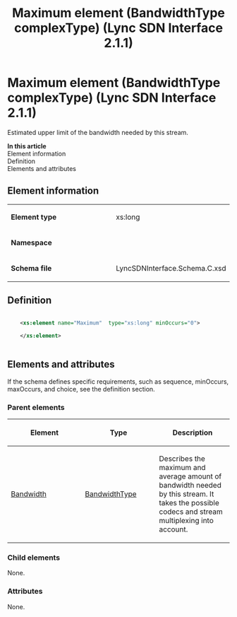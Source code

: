 ﻿---
title: Maximum element (BandwidthType complexType) (Lync SDN Interface 2.1.1)
TOCTitle: Maximum element
ms:assetid: f89eb71c-d132-65a4-fa74-2e14e6fd4b1b
ms:mtpsurl: https://msdn.microsoft.com/en-us/library/Dn912754(v=office.15)
ms:contentKeyID: 64126924
ms.date: 02/16/2015
mtps_version: v=office.15
dev_langs:
- xml
---

# Maximum element (BandwidthType complexType) (Lync SDN Interface 2.1.1)

Estimated upper limit of the bandwidth needed by this stream.


**In this article**  
Element information  
Definition  
Elements and attributes  

## Element information

<table>
<colgroup>
<col style="width: 50%" />
<col style="width: 50%" />
</colgroup>
<tbody>
<tr class="odd">
<td><p><strong>Element type</strong></p></td>
<td><p>xs:long</p></td>
</tr>
<tr class="even">
<td><p><strong>Namespace</strong></p></td>
<td><p></p></td>
</tr>
<tr class="odd">
<td><p><strong>Schema file</strong></p></td>
<td><p>LyncSDNInterface.Schema.C.xsd</p></td>
</tr>
</tbody>
</table>


## Definition

```xml

    <xs:element name="Maximum"  type="xs:long" minOccurs="0">
    
    </xs:element>
  
```

## Elements and attributes

If the schema defines specific requirements, such as sequence, minOccurs, maxOccurs, and choice, see the definition section.

### Parent elements

<table>
<colgroup>
<col style="width: 33%" />
<col style="width: 33%" />
<col style="width: 33%" />
</colgroup>
<thead>
<tr class="header">
<th><p>Element</p></th>
<th><p>Type</p></th>
<th><p>Description</p></th>
</tr>
</thead>
<tbody>
<tr class="odd">
<td><p><a href="bandwidth-element-startpropertiestype-complextype-lync-sdn-interface-2-1-1.md">Bandwidth</a></p></td>
<td><p><a href="bandwidthtype-complextype-lync-sdn-interface-2-1-1.md">BandwidthType</a></p></td>
<td><p>Describes the maximum and average amount of bandwidth needed by this stream. It takes the possible codecs and stream multiplexing into account.</p></td>
</tr>
</tbody>
</table>


### Child elements

None.

### Attributes

None.

